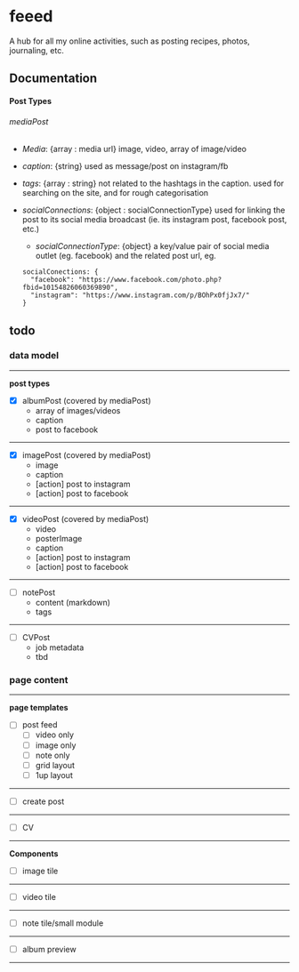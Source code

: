 # feeed
A hub for all my online activities, such as posting recipes, photos, journaling, etc.

## Documentation

#### Post Types

###### mediaPost
- _Media_: {array : media url} image, video, array of image/video
- _caption_: {string} used as message/post on instagram/fb
- _tags_: {array : string} not related to the hashtags in the caption. used for searching on the site, and for rough categorisation
- _socialConnections_: {object : socialConnectionType} used for linking the post to its social media broadcast (ie. its instagram post, facebook post, etc.)
  - _socialConnectionType_: {object} a key/value pair of social media outlet (eg. facebook) and the related post url, eg.

  ```
  socialConections: {
    "facebook": "https://www.facebook.com/photo.php?fbid=10154826060369890",
    "instagram": "https://www.instagram.com/p/BOhPx0fjJx7/"
  }
  ```


## todo

### data model
-----

**post types**

  - [x] albumPost (covered by mediaPost)
    - array of images/videos
    - caption
    - post to facebook

---
  - [x] imagePost (covered by mediaPost)
    - image
    - caption
    - [action] post to instagram
    - [action] post to facebook

---
  - [x] videoPost (covered by mediaPost)
    - video
    - posterImage
    - caption
    - [action] post to instagram
    - [action] post to facebook

---
  - [ ] notePost
    - content (markdown)
    - tags

---
  - [ ] CVPost
    - job metadata
    - tbd


### page content
----

**page templates**

  - [ ] post feed
    - [ ] video only
    - [ ] image only
    - [ ] note only
    - [ ] grid layout
    - [ ] 1up layout

---
  - [ ] create post

---
  - [ ] CV

---

**Components**

  - [ ] image tile

---
  - [ ] video tile

---
  - [ ] note tile/small module

---
  - [ ] album preview

---
